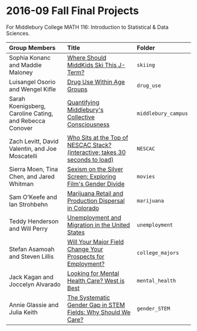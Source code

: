 2016-09 Fall Final Projects
================

For Middlebury College MATH 116: Introduction to Statistical & Data Sciences.

| Group Members                                           | Title                                                                                                                                                                        | Folder              |
|:--------------------------------------------------------|:-----------------------------------------------------------------------------------------------------------------------------------------------------------------------------|:--------------------|
| Sophia Konanc and Maddie Maloney                        | <a target="_blank" class="page-link" href="http://rpubs.com/skonanc/Final_Project">Where Should MiddKids Ski This J-Term?</a>                                                | `skiing`            |
| Luisangel Osorio and Wengel Kifle                       | <a target="_blank" class="page-link" href="http://rpubs.com/Wengel/Luisangel-FinalProject-DrugUse">Drug Use Within Age Groups</a>                                            | `drug_use`          |
| Sarah Koenigsberg, Caroline Cating, and Rebecca Conover | <a target="_blank" class="page-link" href="http://rpubs.com/rsfconover/235990">Quantifying Middlebury's Collective Consciousness</a>                                         | `middlebury_campus` |
| Zach Levitt, David Valentin, and Joe Moscatelli         | <a target="_blank" class="page-link" href="http://zlevitt.shinyapps.io/Final_Project_Shiny">Who Sits at the Top of NESCAC Stack? (interactive; takes 30 seconds to load)</a> | `NESCAC`            |
| Sierra Moen, Tina Chen, and Jared Whitman               | <a target="_blank" class="page-link" href="http://rpubs.com/Jwhitman/Final_Project">Sexism on the Silver Screen: Exploring Film's Gender Divide</a>                          | `movies`            |
| Sam O'Keefe and Ian Strohbehn                           | <a target="_blank" class="page-link" href="http://rpubs.com/sokeefe/Final_Project">Marijuana Retail and Production Dispersal in Colorado</a>                                 | `marijuana`         |
| Teddy Henderson and Will Perry                          | <a target="_blank" class="page-link" href="http://rpubs.com/tahenderson/228708">Unemployment and Migration in the United States</a>                                          | `unemployment`      |
| Stefan Asamoah and Steven Lillis                        | <a target="_blank" class="page-link" href="http://rpubs.com/slillis/228825">Will Your Major Field Change Your Prospects for Employment?</a>                                  | `college_majors`    |
| Jack Kagan and Joccelyn Alvarado                        | <a target="_blank" class="page-link" href="http://rpubs.com/JoccelynAlvarado/Final_Project">Looking for Mental Health Care? West is Best</a>                                 | `mental_health`     |
| Annie Glassie and Julia Keith                           | <a target="_blank" class="page-link" href="http://rpubs.com/jkeith/236217">The Systematic Gender Gap in STEM Fields: Why Should We Care?</a>                                 | `gender_STEM`       |
